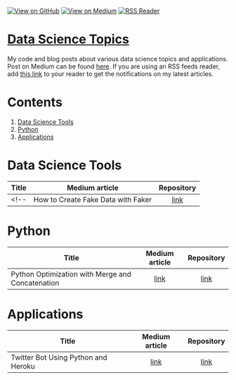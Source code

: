 [![View on GitHub](https://img.shields.io/badge/GitHub-View_on_GitHub-blue?logo=GitHub)](https://github.com/jrudd1/Data-Science-Topics)  [![View on Medium](https://img.shields.io/badge/Medium-View%20on%20Medium-red?logo=medium)](https://funsizeathlete.medium.com/) [![RSS Reader](https://img.shields.io/badge/RSS%20Feed%20-Add%20to%20your%20RSS%20Reader-yellowgreend?logo=feedly)](https://medium.com/feed/@funsizeathlete) 


# [Data Science Topics](https://github.com/jrudd1/Data-Science-Topics)
My code and blog posts about various data science topics and applications. Post on Medium can be found [here](https://funsizeathlete.medium.com/). If you are using an RSS feeds reader, add [this link](https://medium.com/feed/@funsizeathlete) to your reader to get the notifications on my latest articles.

# Contents
1. [Data Science Tools](#data-science-tools)
1. [Python](#python)
1. [Applications](#applications)

# Data Science Tools 

| Title        | Medium article           | Repository  |
| ------------- |:-------------:| :-----:|
<!--| How to Create Fake Data with Faker | [link](https://towardsdatascience.com/how-to-create-fake-data-with-faker-a835e5b7a9d9) | [link](./data_science_tools/faker.ipynb) |-->

# Python
| Title        | Medium article           | Repository  |
| ------------- |:-------------:| :-----:|
| Python Optimization with Merge and Concatenation      | [link](https://medium.com/@khuyentran1476/comprehensive-numpy-tutorials-for-beginners-8b88696bd3a2) | [link](./python/optimization/pairwise_comparison/pairwise_comparison.ipynb) |


# Applications
| Title        | Medium article           | Repository  |
| ------------- |:-------------:| :-----:|
| Twitter Bot Using Python and Heroku | [link](https://funsizeathlete.medium.com/my-first-twitter-bot-using-python-and-heroku-e3ef83578f58) | [link](https://github.com/jrudd1/twitter-bot-python-heroku)





